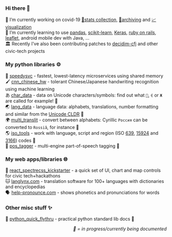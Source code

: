 ### Hi there 👋

🔭 I’m currently working on covid-19 [🔢stats collection](https://github.com/mcyph/world_subnational_covid_crawler), [💾archiving](https://github.com/mcyph/global_subnational_covid_data) and [📈visualization](https://covid-19-au.com/)<br/>
🌱 I’m currently learning to use [pandas](https://pandas.pydata.org/), [scikit-learn](https://scikit-learn.org/), [Keras](https://keras.io/), [ruby on rails](https://rubyonrails.org/), [leaflet](https://leafletjs.com/), android mobile dev with Java, ...<br/>
🏛️ Recently I've also been contributing patches to [decidim-cfj](https://github.com/codeforjapan/decidim-cfj) and other civic-tech projects

### My python libraries ⚙️
🐇 [speedysvc](https://github.com/mcyph/speedysvc) - fastest, lowest-latency microservices using shared memory<br/>
🖌️ [cnn_chinese_hw](https://github.com/mcyph/cnn_chinese_hw) - tolerant Chinese/Japanese handwriting recognition using machine learning<br/>
あ [char_data](https://github.com/mcyph/char_data) - data on Unicode characters/symbols: find out what `🤖`, `∈` or `Ж` are called for example! 🚧<br/>
🌏 [lang_data](https://github.com/mcyph/lang_data) - language data: alphabets, translations, number formatting and similar from the [Unicode CLDR](http://cldr.unicode.org/) 🚧<br/>
🌍 [multi_translit](https://github.com/mcyph/multi_translit) - convert between alphabets: Cyrillic `Россия` can be converted to `Rossiâ`, for instance 🚧<br/>
🌎 [iso_tools](https://github.com/mcyph/iso_tools) - work with language, script and region (ISO [639](https://en.wikipedia.org/wiki/ISO_639), [15924](https://en.wikipedia.org/wiki/ISO_15924) and [3166](https://en.wikipedia.org/wiki/ISO_3166)) codes 🚧<br/>
📙 [pos_tagger](https://github.com/mcyph/pos_tagger) - multi-engine part-of-speech tagging 🚧

### My web apps/libraries 🌐

🚦 [react_spectrecss_kickstarter](https://github.com/mcyph/react_spectrecss_kickstarter) - a quick set of UI, chart and map controls for civic tech+hackathons<br/>
🐱 [langlynx.com](https://langlynx.com) - translation software for 100+ languages with dictionaries and encyclopedias<br/>
🗣 [help-pronounce.com](https://github.com/mcyph/help_pronounce) - shows phonetics and pronunciations for words

### Other misc stuff ✨

🐍 [python_quick_flythru](https://github.com/mcyph/python_quick_flythru) - practical python standard lib docs 🚧

<p align="right"><i>🚧 = in progress/currently being documented</i></p>

<!--
**mcyph/mcyph** is a ✨ _special_ ✨ repository because its `README.md` (this file) appears on your GitHub profile.

Here are some ideas to get you started:

- 🔭 I’m currently working on ...
- 🌱 I’m currently learning ...
- 👯 I’m looking to collaborate on ...
- 🤔 I’m looking for help with ...
- 💬 Ask me about ...
- 📫 How to reach me: ...
- 😄 Pronouns: ...
- ⚡ Fun fact: ...
-->
